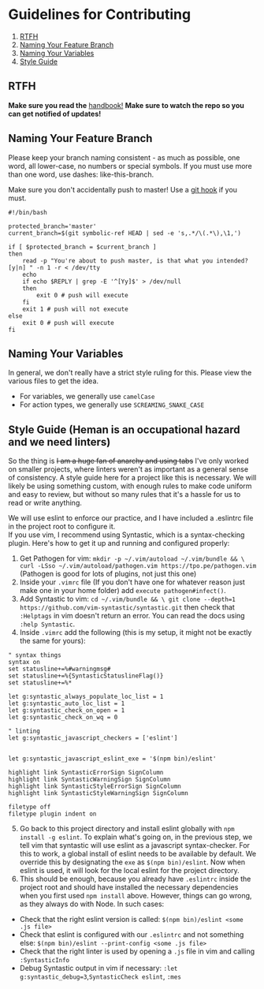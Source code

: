 # Guidelines for Contributing

1.  [RTFH](#rtfh)
2.  [Naming Your Feature Branch](#naming-your-feature-branch)
3.  [Naming Your Variables](#naming-your-variables)
4.  [Style Guide](#style-guide-heman-is-an-occupational-hazard-and-we-need-linters)

## RTFH
**Make sure you read the** [handbook!](https://github.com/HackRU/handbook/blob/master/architects.md)
**Make sure to watch the repo so you can get notified of updates!**

## Naming Your Feature Branch

Please keep your branch naming consistent - as much as possible, one word, all lower-case, no numbers or special symbols.  If you must use more than one word, use dashes: like-this-branch.

Make sure you don't accidentally push to master!  Use a [git hook](https://blog.ghost.org/prevent-master-push/) if you must.

```
#!/bin/bash

protected_branch='master'
current_branch=$(git symbolic-ref HEAD | sed -e 's,.*/\(.*\),\1,')

if [ $protected_branch = $current_branch ]
then
    read -p "You're about to push master, is that what you intended? [y|n] " -n 1 -r < /dev/tty
    echo
    if echo $REPLY | grep -E '^[Yy]$' > /dev/null
    then
        exit 0 # push will execute
    fi
    exit 1 # push will not execute
else
    exit 0 # push will execute
fi
```


## Naming Your Variables

In general, we don't really have a strict style ruling for this.  Please view the various files to get the idea.

*  For variables, we generally use `camelCase`
*  For action types, we generally use `SCREAMING_SNAKE_CASE`

## Style Guide (Heman is an occupational hazard and we need linters)

So the thing is ~~I am a huge fan of anarchy and using tabs~~ I've only worked on smaller projects, where linters weren't as important as a general sense of consistency.  A style guide here for a project like this is necessary.
We will likely be using something custom, with enough rules to make code uniform and easy to review, but without so many rules that it's a hassle for us to read or write anything.  

We will use eslint to enforce our practice, and I have included a .eslintrc file in the project root to configure it.  
If you use vim, I recommend using Syntastic, which is a syntax-checking plugin.  Here's how to get it up and running and configured properly:

1.  Get Pathogen for vim: `mkdir -p ~/.vim/autoload ~/.vim/bundle && \
curl -LSso ~/.vim/autoload/pathogen.vim https://tpo.pe/pathogen.vim` (Pathogen is good for lots of plugins, not just this one)
2.  Inside your `.vimrc` file (If you don't have one for whatever reason just make one in your home folder) add `execute pathogen#infect()`.
3.  Add Syntastic to vim: `cd ~/.vim/bundle && \
git clone --depth=1 https://github.com/vim-syntastic/syntastic.git` then check that `:Helptags` in vim doesn't return an error.  You can read the docs using `:help Syntastic`.
4.  Inside `.vimrc` add the following (this is my setup, it might not be exactly the same for yours): 
```
" syntax things
syntax on
set statusline+=%#warningmsg#
set statusline+=%{SyntasticStatuslineFlag()}
set statusline+=%*

let g:syntastic_always_populate_loc_list = 1
let g:syntastic_auto_loc_list = 1
let g:syntastic_check_on_open = 1
let g:syntastic_check_on_wq = 0

" linting
let g:syntastic_javascript_checkers = ['eslint']


let g:syntastic_javascript_eslint_exe = '$(npm bin)/eslint'

highlight link SyntasticErrorSign SignColumn
highlight link SyntasticWarningSign SignColumn
highlight link SyntasticStyleErrorSign SignColumn
highlight link SyntasticStyleWarningSign SignColumn

filetype off
filetype plugin indent on
```
5.  Go back to this project directory and install eslint globally with `npm install -g eslint`.  To explain what's going on, in the previous step, we tell vim that syntastic will use eslint as a javascript syntax-checker.  For this to work, a global install of eslint needs to be available by default.  We override this by designating the `exe` as `$(npm bin)/eslint`.  Now when eslint is used, it will look for the local eslint for the project directory.
6.  This should be enough, because you already have `.eslintrc` inside the project root and should have installed the necessary dependencies when you first used `npm install` above.  However, things can go wrong, as they always do with Node.  In such cases:
-   Check that the right eslint version is called: `$(npm bin)/eslint <some .js file>`
-   Check that eslint is configured with our `.eslintrc` and not something else: `$(npm bin)/eslint --print-config <some .js file>`
-   Check that the right linter is used by opening a `.js` file in vim and calling `:SyntasticInfo`
-   Debug Syntastic output in vim if necessary: `:let g:syntastic_debug=3`,`SyntasticCheck eslint`, `:mes`

